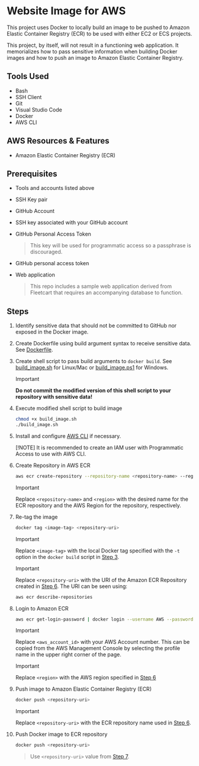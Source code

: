 # Website Image for AWS

This project uses Docker to locally build an image to be pushed to Amazon Elastic Container Registry (ECR) to be used with either EC2 or ECS projects.

This project, by itself, will not result in a functioning web application. It memorializes how to pass sensitive information when building Docker images and how to push an image to Amazon Elastic Container Registry.

## Tools Used

* Bash
* SSH Client
* Git
* Visual Studio Code
* Docker
* AWS CLI

## AWS Resources & Features

* Amazon Elastic Container Registry (ECR)

## Prerequisites

* Tools and accounts listed above
* SSH Key pair
* GitHub Account
* SSH key associated with your GitHub account
* GitHub Personal Access Token

    >This key will be used for programmatic access so a passphrase is discouraged.

* GitHub personal access token
* Web application
    >This repo includes a sample web application derived from Fleetcart that requires an accompanying database to function.

## Steps

1. Identify sensitive data that should not be committed to GitHub nor exposed in the Docker image.

2. Create Dockerfile using build argument syntax to receive sensitive data. See [Dockerfile](Dockerfile).

3. <a name="step3"></a>Create shell script to pass build arguments to `docker build`. See [build_image.sh](build_image.sh) for Linux/Mac or [build_image.ps1](build_image.ps1) for Windows.

    >[!IMPORTANT]
    > **Do not commit the modified version of this shell script to your repository with sensitive data!**

4. Execute modified shell script to build image

    ```bash
    chmod +x build_image.sh
    ./build_image.sh
    ```

5. Install and configure [AWS CLI](https://aws.amazon.com/cli/) if necessary.

    [!NOTE]
    It is recommended to create an IAM user with Programmatic Access to use with AWS CLI.

6. <a name="step6"></a>Create Repository in AWS ECR

    ```bash
    aws ecr create-repository --repository-name <repository-name> --region <region>
    ```

    >[!IMPORTANT]
    >Replace `<repository-name>` and `<region>` with the desired name for the ECR repository and the AWS Region for the  repository, respectively.

7. <a name="step7"></a>Re-tag the image

    ```bash
    docker tag <image-tag> <repository-uri>
    ```

    >[!IMPORTANT]
    >Replace `<image-tag>` with the local Docker tag specified with the `-t` option in the `docker build` script in [Step 3](#step3).

    >[!IMPORTANT]
    >Replace `<repository-uri>` with the URI of the Amazon ECR Repository created in [Step 6](#step6). The URI can be seen using:
    >
    >```bash
    >aws ecr describe-repositories
    >```

8. <a name="step9"></a>Login to Amazon ECR

    ```bash
    aws ecr get-login-password | docker login --username AWS --password-stdin <aws_account_id>.dkr.ecr.<region>.amazonaws.com
    ```

    >[!IMPORTANT]
    >Replace `<aws_account_id>` with your AWS Account number. This can be copied from the AWS Management Console by selecting the profile name in the upper right corner of the page.

    >[!IMPORTANT]
    >Replace `<region>` with the AWS region specified in [Step 6](#step6)

9. <a name="step9"></a>Push image to Amazon Elastic Container Registry (ECR)

    ```bash
    docker push <repository-uri>
    ```

    >[!IMPORTANT]
    >Replace `<repository-uri>` with the ECR repository name used in [Step 6](#step6).

10. Push Docker image to ECR repository

    ```bash
    docker push <repository-uri>
    ```

    > Use `<repository-uri>` value from [Step 7](#step7).
